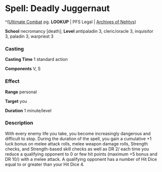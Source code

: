 # Spell: Deadly Juggernaut

^([Ultimate Combat][ss-deadly-juggernaut] pg. **LOOKUP** | PFS Legal | [Archives of Nehtys][sn-deadly-juggernaut])

**School** necromancy [death]; **Level** antipaladin 3, cleric/oracle 3, inquisitor 3, paladin 3, warpriest 3

### Casting

**Casting Time** 1 standard action  

**Components** V, S

### Effect

**Range** personal  

**Target** you  

**Duration** 1 minute/level

### Description

With every enemy life you take, you become increasingly dangerous and difficult to stop. During the duration of the spell, you gain a cumulative +1 luck bonus on melee attack rolls, melee weapon damage rolls, Strength checks, and Strength-based skill checks as well as DR 2/ each time you reduce a qualifying opponent to 0 or few hit points (maximum +5 bonus and DR 10/) with a melee attack. A qualifying opponent has a number of Hit Dice equal to or greater than your Hit Dice 4.

[ss-deadly-juggernaut]: http://paizo.com/pathfinderRPG/v57
[sn-deadly-juggernaut]: http://www.archivesofnethys.com/SpellDisplay.aspx?ItemName=Deadly%20Juggernaut